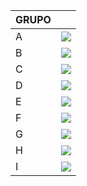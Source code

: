 
| GRUPO |   	|   
|---	|---	|
|   A	| [![](https://api.travis-ci.org/FidyBack/Z01.1-Aperture.svg?branch=master)](https://travis-ci.org/FidyBack/Z01.1-Aperture)  	|   	
|   B   | ![](https://api.travis-ci.org/pedrotramos/Z01.1-BlackBox.svg?branch=master) |
|   C   | ![](https://api.travis-ci.org/gabrielztk/Z01.1-Cistemas.svg?branch=master)|
|   D   | ![](https://api.travis-ci.org/iStrawHat/Z01.1-D.svg?branch=master)|
|   E   | ![](https://api.travis-ci.com/joaopmjm/Z01.1-Echo.svg?branch=master) |
|   F	| ![](https://api.travis-ci.org/Andre-Weber/Z01.1-Fury.svg?branch=master)  	|   	
|   G   | ![](https://api.travis-ci.org/gicabral/Z01.1-GrupoG.svg?branch=master) |
|   H   | ![](https://api.travis-ci.org/pedr0luiz/Z01.1-Hardware.svg?branch=master) |
|   I   | ![](https://api.travis-ci.org/guidiamond/Z01.1-Insonia.svg?branch=master) |